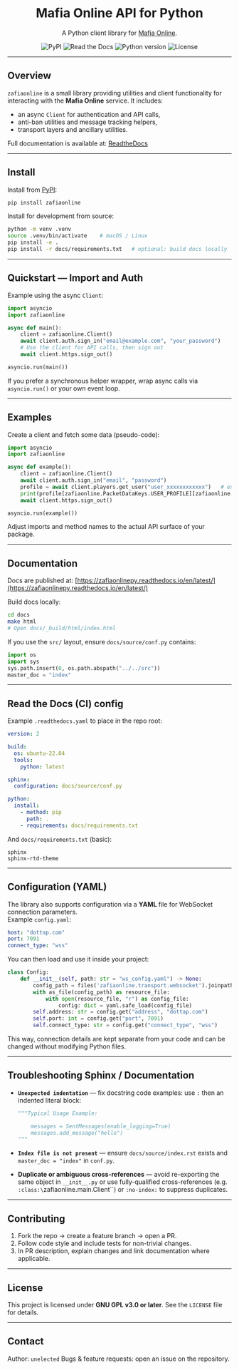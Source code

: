 <h1 align="center">
  Mafia Online API for Python
</h1>

<p align="center">
  A Python client library for <a href="https://play.google.com/store/apps/details?id=com.tokarev.mafia">Mafia Online</a>.
</p>

<p align="center">
  <img alt="PyPI" src="https://img.shields.io/pypi/v/zafiaonline.svg">
  <img alt="Read the Docs" src="https://img.shields.io/readthedocs/zafiaonlinepy?label=docs">
  <img alt="Python version" src="https://img.shields.io/badge/python-3.9%2B-blue.svg">
  <img alt="License" src="https://img.shields.io/badge/license-GPL--3.0--or--later-red.svg">
</p>

---

## Overview

`zafiaonline` is a small library providing utilities and client functionality for interacting with the **Mafia Online** service. It includes:
- an async `Client` for authentication and API calls,
- anti-ban utilities and message tracking helpers,
- transport layers and ancillary utilities.

Full documentation is available at: [ReadtheDocs](https://zafiaonlinepy.readthedocs.io/en/latest/)

---

## Install

Install from [PyPI](https://pypi.org/project/zafiaonline/):

```bash
pip install zafiaonline
````

Install for development from source:

```bash
python -m venv .venv
source .venv/bin/activate    # macOS / Linux
pip install -e .
pip install -r docs/requirements.txt   # optional: build docs locally
```

---

## Quickstart — Import and Auth

Example using the async `Client`:

```python
import asyncio
import zafiaonline

async def main():
    client = zafiaonline.Client()
    await client.auth.sign_in("email@example.com", "your_password")
    # Use the client for API calls, then sign out
    await client.https.sign_out()

asyncio.run(main())
```

If you prefer a synchronous helper wrapper, wrap async calls via `asyncio.run()` or your own event loop.

---

## Examples

Create a client and fetch some data (pseudo-code):

```python
import asyncio
import zafiaonline

async def example():
    client = zafiaonline.Client()
    await client.auth.sign_in("email", "password")
    profile = await client.players.get_user("user_xxxxxxxxxxxx")   # example id
    print(profile[zafiaonline.PacketDataKeys.USER_PROFILE][zafiaonline.PacketDataKeys.PROFILE_USER_DATA])
    await client.https.sign_out()

asyncio.run(example())
```

Adjust imports and method names to the actual API surface of your package.

---

## Documentation

Docs are published at:
[https://zafiaonlinepy.readthedocs.io/en/latest/](https://zafiaonlinepy.readthedocs.io/en/latest/)

Build docs locally:

```bash
cd docs
make html
# Open docs/_build/html/index.html
```

If you use the `src/` layout, ensure `docs/source/conf.py` contains:

```python
import os
import sys
sys.path.insert(0, os.path.abspath("../../src"))
master_doc = "index"
```

---

## Read the Docs (CI) config

Example `.readthedocs.yaml` to place in the repo root:

```yaml
version: 2

build:
  os: ubuntu-22.04
  tools:
    python: latest

sphinx:
  configuration: docs/source/conf.py

python:
  install:
    - method: pip
      path: .
    - requirements: docs/requirements.txt
```

And `docs/requirements.txt` (basic):

```
sphinx
sphinx-rtd-theme
```

---

## Configuration (YAML)

The library also supports configuration via a **YAML** file for WebSocket connection parameters.  
Example `config.yaml`:

```yaml
host: "dottap.com"
port: 7091
connect_type: "wss"
````

You can then load and use it inside your project:

```python
class Config:
    def __init__(self, path: str = "ws_config.yaml") -> None:
        config_path = files('zafiaonline.transport.websocket').joinpath(path)
        with as_file(config_path) as resource_file:
            with open(resource_file, "r") as config_file:
                config: dict = yaml.safe_load(config_file)
        self.address: str = config.get("address", "dottap.com")
        self.port: int = config.get("port", 7091)
        self.connect_type: str = config.get("connect_type", "wss")
```

This way, connection details are kept separate from your code and can be changed without modifying Python files.

---

## Troubleshooting Sphinx / Documentation

* **`Unexpected indentation`** — fix docstring code examples: use `:` then an indented literal block:

  ```python
  """Typical Usage Example:

      messages = SentMessages(enable_logging=True)
      messages.add_message("hello")
  """
  ```

* **`Index file is not present`** — ensure `docs/source/index.rst` exists and `master_doc = "index"` in `conf.py`.

* **Duplicate or ambiguous cross-references** — avoid re-exporting the same object in `__init__.py` or use fully-qualified cross-references (e.g. `:class:\`zafiaonline.main.Client``) or `:no-index:` to suppress duplicates.

---

## Contributing

1. Fork the repo → create a feature branch → open a PR.
2. Follow code style and include tests for non-trivial changes.
3. In PR description, explain changes and link documentation where applicable.

---

## License

This project is licensed under **GNU GPL v3.0 or later**. See the `LICENSE` file for details.

---

## Contact

Author: `unelected`
Bugs & feature requests: open an issue on the repository.
